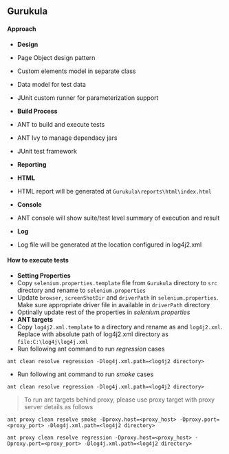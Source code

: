 ## Gurukula

#### Approach
* __Design__
 *  Page Object design pattern
 *  Custom elements model in separate class
 *  Data model for test data
 *  JUnit custom runner for parameterization support
 
* __Build Process__
 * ANT to build and execute tests
 * ANT Ivy to manage dependacy jars
 * JUnit test framework

* __Reporting__
* __HTML__
 * HTML report will be generated at `Gurukula\reports\html\index.html`
* __Console__
 * ANT console will show suite/test level summary of execution and result
* __Log__
 * Log file will be generated at the location configured in log4j2.xml

#### How to execute tests
* __Setting Properties__
 * Copy `selenium.properties.template` file from `Gurukula` directory to `src` directory and rename to `selenium.properties` 
 * Update `browser`, `screenShotDir` and `driverPath` in `selenium.properties`. Make sure appropriate driver file in available in `driverPath` directory
 * Optinally update rest of the properties in _selenium.properties_
* __ANT targets__
 * Copy `log4j2.xml.template` to a directory and rename as and `log4j2.xml`. Replace <log4j2 directory> with absolute path of log4j2.xml directory as `file:C:\log4j\log4j.xml`
 * Run following ant command to run _regression_ cases
 ```
 ant clean resolve regression -Dlog4j.xml.path=<log4j2 directory>
 ```
 * Run following ant command to run _smoke_ cases
 ```
 ant clean resolve regression -Dlog4j.xml.path=<log4j2 directory>
 ```
 > To run ant targets behind proxy, please use proxy target with proxy server details as follows
 ```
 ant proxy clean resolve smoke -Dproxy.host=<proxy_host> -Dproxy.port=<proxy_port> -Dlog4j.xml.path=<log4j2 directory>
 ```
 ```
 ant proxy clean resolve regression -Dproxy.host=<proxy_host> -Dproxy.port=<proxy_port> -Dlog4j.xml.path=<log4j2 directory>
 ```
 
